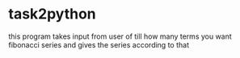 # task2python
this program takes input from user of till how many terms you want fibonacci series and gives the series according to that
